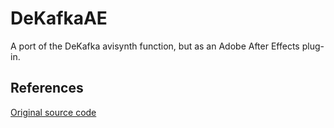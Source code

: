 # DeKafkaAE

A port of the DeKafka avisynth function, but as an Adobe After Effects plug-in.

## References

[Original source code](http://avisynth.nl/index.php/DeKafka)
